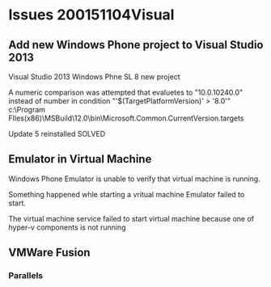 # Issues 200151104Visual


## Add new Windows Phone project to Visual Studio 2013

Visual Studio 2013
    Windows Phne SL 8 new project
    
A numeric comparison was attempted that evaluetes to
"10.0.10240.0" instead of number in condition 
"'$(TargetPlatformVersion)' > '8.0'"
c:\Program FIles(x86)\MSBuild\12.0\bin\Microsoft.Common.CurrentVersion.targets

Update 5 reinstalled
SOLVED


## Emulator in Virtual Machine



Windows Phone Emulator
    is unable to verify that virtual machine is running.
    
Something happened whle starting a vritual machine 
Emulator failed to start.

The virtual machine service failed to start virtual machine
because one of hyper-v components is not running


## VMWare Fusion


### Parallels